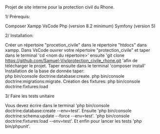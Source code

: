 Projet de site interne pour la protection civil du Rhone.

1/ Prérequis:

Composer
Xampp
VsCode
Php (version 8.2 minimum)
Symfony (version 5)

2/ Installation:

Créer un répertoire "procetion_civile" dans le répertoire "htdocs" dans xampp. Dans VsCode ouvrer votre répertoire "protection_civile" et taper dans le terminal 'cd <nom du répertoire>' ensuite 'git clone https://github.com/Samuel-Viv/protection_civile_rhone.git 'afin de télécharger le projet. Taper ensuite dans le terminal 'composer install' Installation de la base de donnée taper:
</br>
php bin/console doctrine:database:create.
php bin/console doctrine:migrations:migrate.
Création des fixtures: php bin/console doctrine:fixtures:load

3/ Faire les tests unitaire

Vous devez écrire dans le terminal 'php bin/console doctrine:database:create --env=test'.
Ensuite 'php bin/console doctrine:schema:update --force --env=test'.
'php bin/console doctrine:fixtures:load --env=test'.
Et enfin pour lancer les tests 'php bin/phpunit'.
